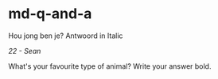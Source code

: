 # md-q-and-a

Hou jong ben je?
Antwoord in Italic

_22 - Sean_

What's your favourite type of animal?
Write your answer bold.
